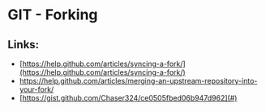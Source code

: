 # GIT - Forking



## Links:

* [https://help.github.com/articles/syncing-a-fork/](https://help.github.com/articles/syncing-a-fork/)
* https://help.github.com/articles/merging-an-upstream-repository-into-your-fork/
* [https://gist.github.com/Chaser324/ce0505fbed06b947d962](#)



